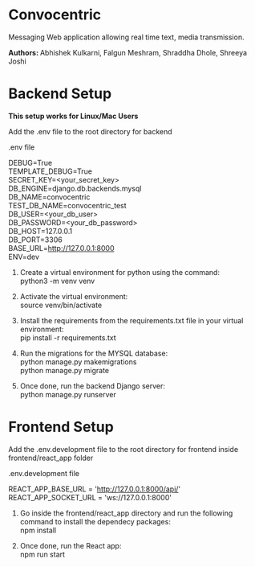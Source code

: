 # Convocentric

Messaging Web application allowing real time text, media transmission. <br/>

<b>Authors: </b> Abhishek Kulkarni, Falgun Meshram, Shraddha Dhole, Shreeya Joshi

# Backend Setup 

<b>This setup works for Linux/Mac Users</b>

Add the .env file to the root directory for backend

.env file

DEBUG=True<br/>
TEMPLATE_DEBUG=True<br/>
SECRET_KEY=<your_secret_key><br/>
DB_ENGINE=django.db.backends.mysql<br/>
DB_NAME=convocentric<br/>
TEST_DB_NAME=convocentric_test<br/>
DB_USER=<your_db_user><br/>
DB_PASSWORD=<your_db_password><br/>
DB_HOST=127.0.0.1<br/>
DB_PORT=3306<br/>
BASE_URL=http://127.0.0.1:8000<br/>
ENV=dev<br/>

1) Create a virtual environment for python using the command: <br/>
python3 -m venv venv <br/>

2) Activate the virtual environment: <br/>
source venv/bin/activate <br/>

2) Install the requirements from the requirements.txt file in your virtual environment: <br/> 
pip install -r requirements.txt <br/>

3) Run the migrations for the MYSQL database: <br/> 
python manage.py makemigrations <br/>
python manage.py migrate <br/>

4) Once done, run the backend Django server:  <br/> 
python manage.py runserver <br/>

# Frontend Setup 

Add the .env.development file to the root directory for frontend inside frontend/react_app folder

.env.development file

REACT_APP_BASE_URL = 'http://127.0.0.1:8000/api/' <br/>
REACT_APP_SOCKET_URL = 'ws://127.0.0.1:8000'


1) Go inside the frontend/react_app directory and run the following command to install the dependecy packages: <br/> 
npm install <br/>

2) Once done, run the React app: <br/> 
npm run start <br/>


